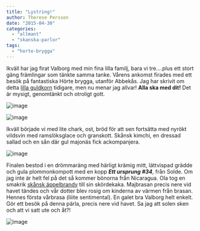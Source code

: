 ```yaml
---
title: "Lystring!"
author: Therese Persson
date: "2015-04-30"
categories: 
  - "allmant"
  - "skanska-parlor"
tags: 
  - "horte-brygga"
---
```


Ikväll har jag firat Valborg med min fina lilla familj, bara vi tre....plus ett stort gäng främlingar som tänkte samma tanke. Vårens ankomst firades med ett besök på fantastiska Hörte brygga, utanför Abbekås. Jag har skrivit om detta [lilla guldkorn](/posts/horte-brygga-och-nagra-hallon/) tidigare, men nu menar jag allvar! **Alla ska med dit!** Det är mysigt, genomtänkt och otroligt gott.

![image](/static/img/image18.jpg)

![image](/static/img/image17-e1430431282911-768x1024.jpg)

Ikväll började vi med lite chark, ost, bröd för att sen fortsätta med nyrökt vildsvin med ramslöksglace och granskott. Skånsk kimchi, en dressad sallad och en sån där gul majonäs fick ackompanjera.

![image](/static/img/image15.jpg)

Finalen bestod i en drömmaräng med härligt krämig mitt, lättvispad grädde och gula plommonkompott med en kopp _**Ett ursprung #34**_, från Solde. Om jag inte är helt fel på det så kommer bönorna från Nicaragua. Ola tog en smakrik [skånsk äppelbrandy](https://www.systembolaget.se/Sok-dryck/Dryck/?artikelId=840559&varuNr=86164&addBeverageToFavourites=true&nocache=True) till sin skördekaka. Majbrasan precis nere vid havet tändes och vår dotter blev rosig om kinderna av värmen från brasan. Hennes första vårbrasa (liiite sentimental). En galet bra Valborg helt enkelt. Gör ett besök på denna pärla, precis nere vid havet. Sa jag att solen sken och att vi satt ute och åt?!

![image](/static/img/image19-e1430431319224-769x1024.jpg)
